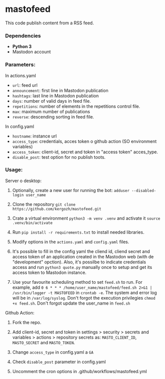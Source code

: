 # mastofeed

This code publish content from a RSS feed.  

### Dependencies

-   **Python 3**
-   Mastodon account

### Parameters:

In actions.yaml

-  `url`: feed url
-  `announcement`: first line in Mastodon publication 
-  `hashtags`: last line in Mastodon publication  
-  `days`: number of valid days in feed file. 
-  `repetitions`: number of elements in the repetitions control file.
-  `max`: maximum number of publications
-  `reverse`: descending sorting in feed file.

In config.yaml

- `hostname`: instance url
- `access_type`: credentials, acces token o github action (SO environment variables)
- `access_token`: client-id, secret and token in "access token" acces_type.
- `disable_post`: test option for no publish toots.

### Usage:

Server o desktop:

1. Optionally, create a new user for running the bot: `adduser --disabled-login user_name`

2. Clone the repository `git clone https://github.com/kergozh/mastofeed.git` 

3. Crate a virtual environment `python3 -m venv .venv` and activate it `source .venv/bin/activate`

4. Run `pip install -r requirements.txt` to install needed libraries.  

5. Modify options in the `actions.yaml` and `config.yaml` files. 

6. It's possible to fill in the config yaml the cliend id, cliend secret and access token of an application created in the Mastodon web (with de "development" opction). Also, it's possilbe to indicate credentials access and run `python3 quote.py` manually once to setup and get its access token to Mastodon instance.

7. Use your favourite scheduling method to set `feed.sh` to run. For example,  add  `0 6 * * * /home/user_name/mastofeed/feed.sh 2>&1 | /usr/bin/logger -t MASTOFEED` in `crontab -e`. The system and error log will be in `/var/log/syslog`. Don't forgot the execution privilegies `chmod +x feed.sh`. Don't forgot update the user_name in `feed.sh`

Github Action:

1. Fork the repo.

2. Add client-id, secret and token in settings > security > secrets and variables > actions > repository secrets as: `MASTO_CLIENT_ID`, `MASTO_SECRET` and `MASTO_TOKEN`.

3. Change `access_type` in config.yaml a `GA`

4. Check `disable_post` parameter in config.yaml

5. Uncomment the cron options in .github/workflows/mastofeed.yml
